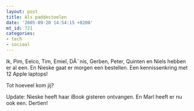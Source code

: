 ```yaml
---
layout: post
title: Als paddestoelen
date: '2005-09-20 14:54:15 +0200'
mt_id: 721
categories:
- tech
- sociaal
---
```

Ik, Pim, Eelco, Tim, Emiel, DÃ¨nis, Gerben, Peter, Quinten en Niels hebben er al een. En Nieske gaat er morgen een bestellen. Een kennissenkring met 12 Apple laptops!

Tot hoeveel kom jij?

Update: Nieske heeft haar iBook gisteren ontvangen. En Marl heeft er nu ook een. Dertien!
